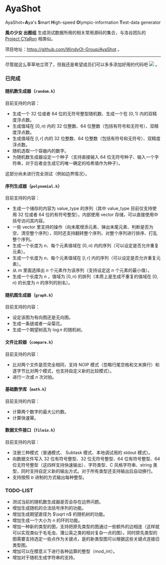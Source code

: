 # AyaShot

AyaShot=**A**ya's **S**mart **H**igh-speed **O**lympic-information **T**est-data generator

**風の少女 出题组** 生成测试数据所用的相关常用源码的集合，与洛谷团队的 [Project CYaRon](https://github.com/luogu-dev/cyaron) 相类似。

项目地址：https://github.com/WindyOI-Group/AyaShot 。

---

尽管就这么草草地立项了，但我还是希望成员们可以多多添加好用的代码吧 ![](https://啧.tk/kel) 。

### 已完成

#### 随机数生成器（`random.h`）

目前支持的内容：

- 生成一个 $32$ 位或者 $64$ 位的无符号整型随机数、生成一个在 $[0,1)$ 内的双精度浮点数。
- 生成值域在 $[0,n)$ 内的 $32$ 位整数、$64$ 位整数（包括有符号和无符号）、双精度浮点数。
- 生成值域在 $[l,r]$ 内的 $32$ 位整数、$64$ 位整数（包括有符号和无符号）、双精度浮点数。
- 随机选取一个容器内的数字。
- 为随机数生成器设定一个种子（支持直接输入 $64$ 位无符号种子、输入一个字符串，对于后者会生成它的唯一确定的哈希值作为种子）。

这部分尚未进行完全测试（例如边界情况）。

#### 序列生成器（`polynomial.h`）

目前支持的内容：

- 生成一个储存的内容为 $\textrm{value\_type}$ 的序列（其中 $\textrm{value\_type}$ 目前仅支持使用 $32$ 位或者 $64$ 位的有符号整型）。内部使用 $\textrm{vector}$ 存储，可以直接使用中括号访问其内容。
- 一些 $\text{vector}$ 里支持的操作（向末尾增添元素、弹出末尾元素、判断是否为空、清空整个序列），同时还支持翻转整个序列、对整个序列进行排序、打乱整个序列。
- 生成一个长度为 $n$、每个元素值域在 $[0,n)$ 内的序列（可以设定是否允许重复元素）。
- 生成一个长度为 $n$、每个元素值域在 $[l,r]$ 内的序列（可以设定是否允许重复元素）。
- 从 $m$ 里面选择出 $n$ 个元素作为该序列（支持设定这 $n$ 个元素的最小值）。
- 生成一个长度为 $n$ ，值域为 $[0,n)$ 的排列（本质上是生成不重复的值域在 $[0,n)$ 的长度为 $n$ 的序列的别名）。

#### 随机图生成器（`graph.h`）

目前支持的内容：

- 设定该图为有向图还是无向图。
- 生成一条链或者一朵菊花。
- 生成一个期望树高为 $\log n$ 的随机树。

#### 文件比较器（`compare.h`）

目前支持的内容：

- 比对两个文件是否完全相同，支持 $\text{NOIP}$ 模式（忽略行尾空格和文末换行）和逐字节比对两个模式，也支持自定义新的比较模式）。
- 进行一次或 $n$ 次对拍。

#### 基础数学库（`math.h`）

目前支持的内容：

- 计算两个数字的最大公约数。
- 计算快速幂。

#### 数据文件接口（`fileio.h`）

目前支持的内容：

- 注册三种模式（普通模式、 $\text{Subtask}$ 模式、本地调试用的 $\text{stdout}$ 模式）。
- 向数据文件写入 $32$ 位有符号整型、$32$ 位无符号整型、$64$ 位有符号整型、$64$ 位无符号整型（这四样支持快速输出）、字符类型、C 风格字符串、$\text{string}$ 类型，同时支持自定义新的输出方式。对于所有类型还支持输出后自动换行。
- 支持按照 $b$ 进制的方式输出每种整型。

### TODO-LIST

- 测试当前的随机数生成器是否会存在边界问题。
- 增加生成随机的合法括号序列的功能。
- 增加生成期望直径为 $\sqrt n$ 的随机树的功能。
- 增加生成一个大小为 $n$ 的环的功能。
- 增加一种新的类型的图，支持把原先类型的图通过一些额外的边相连（这样就可以实现类似于毛毛虫、蒲公英之类的相对复杂一点的图）。同时原先类型的图需要支持选定一些点作为关键点，是的新类型图可以根据这些关键点连接旧类型图。
- 增加可以在模意义下进行各种运算的整型（$\text{mod\_int}$）。
- 增加对于随机生成字符串的支持。

